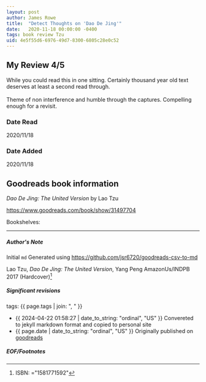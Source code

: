 ```yaml
---
layout: post
author: James Rowe
title:  "Detect Thoughts on 'Dao De Jing'"
date:   2020-11-18 00:00:00 -0400
tags: book review Tzu 
uid: 4e5f55d6-6976-49d7-8300-6805c28e0c52
---
```


<!-- highly dependent on how you personally use jekyll templates, and how you want this to show up -->
<!-- escape any jekyll keys with double brackets -->

## My Review 4/5

While you could read this in one sitting. Certainly thousand year old text deserves at least a second read through. <br/><br/>Theme of non interference and humble through the captures. Compelling enough for a revisit. 

### Date Read
2020/11/18

### Date Added
2020/11/18

## Goodreads book information

*Dao De Jing: The United Version* by Lao Tzu

https://www.goodreads.com/book/show/31497704

Bookshelves: 

---

##### Author's Note

Initial `md` Generated using https://github.com/jsr6720/goodreads-csv-to-md

Lao Tzu, *Dao De Jing: The United Version*, Yang Peng AmazonUs/INDPB 2017 (Hardcover)[^1]

##### Significant revisions

tags: {{ page.tags | join: ", " }} <!-- todo move this somewhere -->

- {{ 2024-04-22 01:58:27 | date_to_string: "ordinal", "US" }} Convereted to jekyll markdown format and copied to personal site
- {{ page.date | date_to_string: "ordinal", "US" }} Originally published on [goodreads](https://www.goodreads.com)

##### EOF/Footnotes

[^1]: ISBN: ="1581771592"